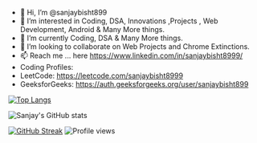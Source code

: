- 👋 Hi, I’m @sanjaybisht899
- 👀 I’m interested in Coding, DSA, Innovations ,Projects , Web Development, Android & Many More things.
- 🌱 I’m currently Coding, DSA & Many More things.
- 💞️ I’m looking to collaborate on Web Projects and Chrome Extinctions.
- 📫 Reach me ... here https://www.linkedin.com/in/sanjaybisht8999/
- Coding Profiles:
- LeetCode: https://leetcode.com/sanjaybisht8999  
- GeeksforGeeks: https://auth.geeksforgeeks.org/user/sanjaybisht899

<!---
sanjaybisht899/sanjaybisht899 is a ✨ special ✨ repository because its `README.md` (this file) appears on your GitHub profile.
You can click the Preview link to take a look at your changes.
--->
[![Top Langs](https://github-readme-stats.vercel.app/api/top-langs/?username=sanjaybisht8999&hide=css,html&langs_count=8&layout=compact&theme=gotham)](https://github.com/sanjaybisht8999/github-readme-stats)

  ![Sanjay's GitHub stats](https://github-readme-stats.vercel.app/api?username=sanjaybisht8999&hide=stars&show_icons=true&theme=gotham)

  [![GitHub Streak](http://github-readme-streak-stats.herokuapp.com?user=sanjaybisht8999&theme=gotham&date_format=j%20M%5B%20Y%5D)](https://git.io/streak-stats)
  ![Profile views](https://gpvc.arturio.dev/sanjaybisht8999)
 
